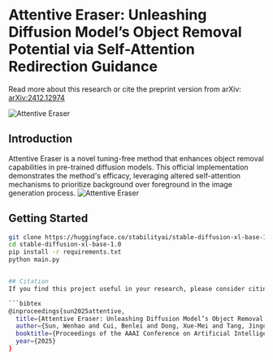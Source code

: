 # Attentive Eraser: Unleashing Diffusion Model’s Object Removal Potential via Self-Attention Redirection Guidance

Read more about this research or cite the preprint version from arXiv:
[arXiv:2412.12974](https://arxiv.org/abs/2412.12974)

![Attentive Eraser](http://industry-algo.oss-cn-zhangjiakou.aliyuncs.com/tmp/tiankai/moreresults.png "The object removal results of Attentive Eraser.")

## Introduction
Attentive Eraser is a novel tuning-free method that enhances object removal capabilities in pre-trained diffusion models. This official implementation demonstrates the method's efficacy, leveraging altered self-attention mechanisms to prioritize background over foreground in the image generation process.
![Attentive Eraser](http://industry-algo.oss-cn-zhangjiakou.aliyuncs.com/tmp/tiankai/RG.png "The overview of our proposed Attentive Eraser")

## Getting Started
```bash
git clone https://huggingface.co/stabilityai/stable-diffusion-xl-base-1.0
cd stable-diffusion-xl-base-1.0
pip install -r requirements.txt
python main.py


## Citation
If you find this project useful in your research, please consider citing it:

```bibtex
@inproceedings{sun2025attentive,
  title={Attentive Eraser: Unleashing Diffusion Model’s Object Removal Potential via Self-Attention Redirection Guidance},
  author={Sun, Wenhao and Cui, Benlei and Dong, Xue-Mei and Tang, Jingqun},
  booktitle={Proceedings of the AAAI Conference on Artificial Intelligence},
  year={2025}
}

